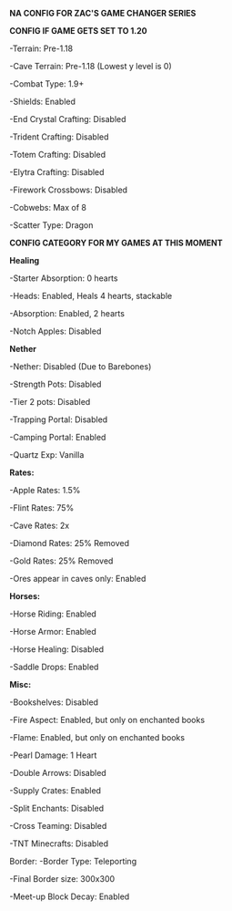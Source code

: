 **NA CONFIG FOR ZAC'S GAME CHANGER SERIES**

**CONFIG IF GAME GETS SET TO 1.20**

-Terrain: Pre-1.18

-Cave Terrain: Pre-1.18 (Lowest y level is 0)

-Combat Type: 1.9+

-Shields: Enabled

-End Crystal Crafting: Disabled

-Trident Crafting: Disabled

-Totem Crafting: Disabled

-Elytra Crafting: Disabled

-Firework Crossbows: Disabled

-Cobwebs: Max of 8

-Scatter Type: Dragon


**CONFIG CATEGORY FOR MY GAMES AT THIS MOMENT**

**Healing**

-Starter Absorption: 0 hearts

-Heads: Enabled, Heals 4 hearts, stackable

-Absorption: Enabled, 2 hearts

-Notch Apples: Disabled

**Nether**

-Nether: Disabled (Due to Barebones)

-Strength Pots: Disabled

-Tier 2 pots: Disabled

-Trapping Portal: Disabled

-Camping Portal: Enabled

-Quartz Exp: Vanilla

**Rates:**

-Apple Rates: 1.5%

-Flint Rates: 75%

-Cave Rates: 2x

-Diamond Rates: 25% Removed

-Gold Rates: 25% Removed

-Ores appear in caves only: Enabled

**Horses:** 

-Horse Riding: Enabled

-Horse Armor: Enabled

-Horse Healing: Disabled

-Saddle Drops: Enabled

**Misc:** 

-Bookshelves: Disabled

-Fire Aspect: Enabled, but only on enchanted books

-Flame: Enabled, but only on enchanted books

-Pearl Damage: 1 Heart

-Double Arrows: Disabled

-Supply Crates: Enabled

-Split Enchants: Disabled

-Cross Teaming: Disabled

-TNT Minecrafts: Disabled

Border: 
-Border Type: Teleporting

-Final Border size: 300x300

-Meet-up Block Decay: Enabled

